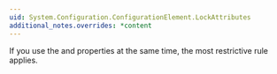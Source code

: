 ```yaml
---
uid: System.Configuration.ConfigurationElement.LockAttributes
additional_notes.overrides: *content
---
```


<p>If you use the <xref href="System.Configuration.ConfigurationElement.LockAllAttributesExcept"></xref> and <xref href="System.Configuration.ConfigurationElement.LockAttributes"></xref> properties at the same time, the most restrictive rule applies.</p>


